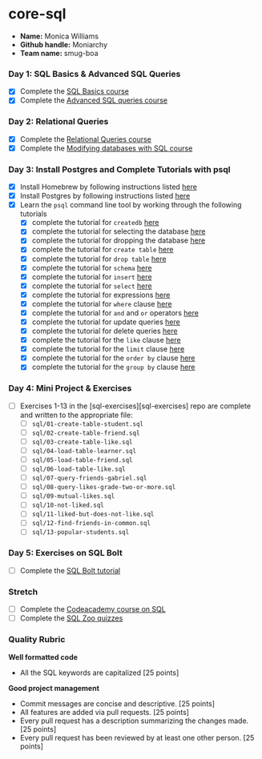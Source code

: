 # core-sql
- **Name:** Monica Williams
- **Github handle:** Moniarchy
- **Team name:** smug-boa

### Day 1: SQL Basics & Advanced SQL Queries
- [X] Complete the [SQL Basics course](https://www.khanacademy.org/computing/computer-programming/sql#sql-basics)
- [X] Complete the [Advanced SQL queries course](https://www.khanacademy.org/computing/computer-programming/sql#more-advanced-sql-queries)

### Day 2: Relational Queries
- [X] Complete the [Relational Queries course](https://www.khanacademy.org/computing/computer-programming/sql#relational-queries-in-sql)
- [X] Complete the [Modifying databases with SQL course](https://www.khanacademy.org/computing/computer-programming/sql#modifying-databases-with-sql)

### Day 3: Install Postgres and Complete Tutorials with psql
- [X] Install Homebrew by following instructions listed [here](https://gist.github.com/punitrathore/ca32542fddd0d8b625aab610c35e4545)
- [X] Install Postgres by following instructions listed [here](https://gist.github.com/punitrathore/ca32542fddd0d8b625aab610c35e4545#install-postgres)
- [X] Learn the `psql` command line tool by working through the following tutorials
  - [X] complete the tutorial for `createdb` [here](https://www.tutorialspoint.com/postgresql/postgresql_create_database.htm)
  - [X] complete the tutorial for selecting the database [here](https://www.tutorialspoint.com/postgresql/postgresql_select_database.htm)
  - [X] complete the tutorial for dropping the database [here](https://www.tutorialspoint.com/postgresql/postgresql_drop_database.htm)
  - [X] complete the tutorial for `create table` [here](https://www.tutorialspoint.com/postgresql/postgresql_create_table.htm)
  - [X] complete the tutorial for `drop table` [here](https://www.tutorialspoint.com/postgresql/postgresql_drop_table.htm)
  - [X] complete the tutorial for `schema` [here](https://www.tutorialspoint.com/postgresql/postgresql_schema.htm)
  - [X] complete the tutorial for `insert` [here](https://www.tutorialspoint.com/postgresql/postgresql_insert_query.htm)
  - [X] complete the tutorial for `select` [here](https://www.tutorialspoint.com/postgresql/postgresql_select_query.htm)
  - [X] complete the tutorial for expressions [here](https://www.tutorialspoint.com/postgresql/postgresql_expressions.htm)
  - [X] complete the tutorial for `where` clause [here](https://www.tutorialspoint.com/postgresql/postgresql_where_clause.htm)
  - [X] complete the tutorial for `and` and `or` operators [here](https://www.tutorialspoint.com/postgresql/postgresql_and_or_clauses.htm)
  - [X] complete the tutorial for update queries [here](https://www.tutorialspoint.com/postgresql/postgresql_update_query.htm)
  - [X] complete the tutorial for delete queries [here](https://www.tutorialspoint.com/postgresql/postgresql_delete_query.htm)
  - [X] complete the tutorial for the `like` clause [here](https://www.tutorialspoint.com/postgresql/postgresql_like_clause.htm)
  - [X] complete the tutorial for the `limit` clause [here](https://www.tutorialspoint.com/postgresql/postgresql_limit_clause.htm)
  - [X] complete the tutorial for the `order by` clause [here](https://www.tutorialspoint.com/postgresql/postgresql_order_by.htm)
  - [X] complete the tutorial for the `group by` clause [here](https://www.tutorialspoint.com/postgresql/postgresql_group_by.htm)

### Day 4: Mini Project & Exercises
- [ ] Exercises 1-13 in the [sql-exercises][sql-exercises] repo are complete and written to the appropriate file:
  - [ ] `sql/01-create-table-student.sql`
  - [ ] `sql/02-create-table-friend.sql`
  - [ ] `sql/03-create-table-like.sql`
  - [ ] `sql/04-load-table-learner.sql`
  - [ ] `sql/05-load-table-friend.sql`
  - [ ] `sql/06-load-table-like.sql`
  - [ ] `sql/07-query-friends-gabriel.sql`
  - [ ] `sql/08-query-likes-grade-two-or-more.sql`
  - [ ] `sql/09-mutual-likes.sql`
  - [ ] `sql/10-not-liked.sql`
  - [ ] `sql/11-liked-but-does-not-like.sql`
  - [ ] `sql/12-find-friends-in-common.sql`
  - [ ] `sql/13-popular-students.sql`

### Day 5: Exercises on SQL Bolt
- [ ] Complete the [SQL Bolt tutorial](https://sqlbolt.com/)

### Stretch
- [ ] Complete the [Codeacademy course on SQL](https://www.codecademy.com/learn/learn-sql)
- [ ] Complete the [SQL Zoo quizzes](http://sqlzoo.net/wiki/Tutorial_Quizzes)

### Quality Rubric

**Well formatted code**
- All the SQL keywords are capitalized [25 points]

**Good project management**
- Commit messages are concise and descriptive. [25 points]
- All features are added via pull requests. [25 points]
- Every pull request has a description summarizing the changes made. [25 points]
- Every pull request has been reviewed by at least one other person. [25 points]
